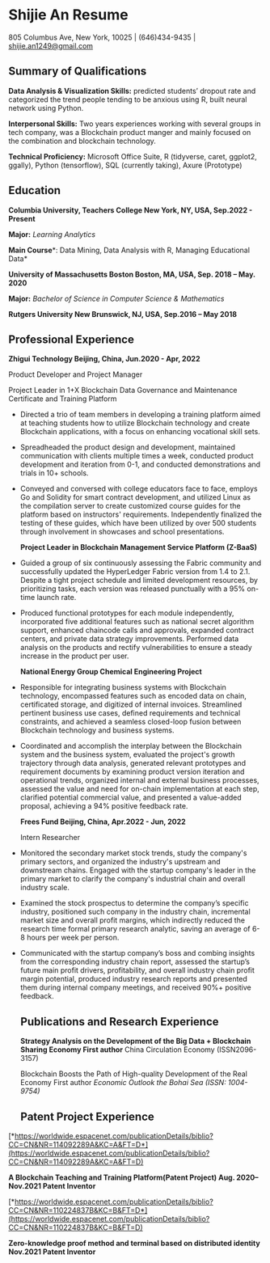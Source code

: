 # **Shijie An Resume**

805 Columbus Ave, New York, 10025 \| (646)434-9435 \| shijie.an1249@gmail.com

## **Summary of Qualifications**

**Data Analysis & Visualization Skills:** predicted students’ dropout rate and categorized the trend people tending to be anxious using R, built neural network using Python.

**Interpersonal Skills:** Two years experiences working with several groups in tech company, was a Blockchain product manger and mainly focused on the combination and blockchain technology.

**Technical Proficiency:** Microsoft Office Suite, R (tidyverse, caret, ggplot2, ggally), Python (tensorflow), SQL (currently taking), Axure (Prototype)

## **Education**

**Columbia University, Teachers College New York, NY, USA, Sep.2022 - Present**

**Major:** *Learning Analytics*

**Main Course***: Data Mining, Data Analysis with R, Managing Educational Data*

**University of Massachusetts Boston Boston, MA, USA, Sep. 2018 – May. 2020**

**Major:** *Bachelor of Science in Computer Science & Mathematics*

**Rutgers University New Brunswick, NJ, USA, Sep.2016 – May 2018**

## Professional Experience

**Zhigui Technology Beijing, China, Jun.2020 - Apr, 2022**

Product Developer and Project Manager

Project Leader in 1+X Blockchain Data Governance and Maintenance Certificate and Training Platform

-   Directed a trio of team members in developing a training platform aimed at teaching students how to utilize Blockchain technology and create Blockchain applications, with a focus on enhancing vocational skill sets.

-   Spreadheaded the product design and development, maintained communication with clients multiple times a week, conducted product development and iteration from 0-1, and conducted demonstrations and trials in 10+ schools.

-   Conveyed and conversed with college educators face to face, employs Go and Solidity for smart contract development, and utilized Linux as the compilation server to create customized course guides for the platform based on instructors' requirements. Independently finalized the testing of these guides, which have been utilized by over 500 students through involvement in showcases and school presentations.

    **Project Leader in Blockchain Management Service Platform (Z-BaaS)**

-   Guided a group of six continuously assessing the Fabric community and successfully updated the HyperLedger Fabric version from 1.4 to 2.1. Despite a tight project schedule and limited development resources, by prioritizing tasks, each version was released punctually with a 95% on-time launch rate.

-   Produced functional prototypes for each module independently, incorporated five additional features such as national secret algorithm support, enhanced chaincode calls and approvals, expanded contract centers, and private data strategy improvements. Performed data analysis on the products and rectify vulnerabilities to ensure a steady increase in the product per user.

    **National Energy Group Chemical Engineering Project**

-   Responsible for integrating business systems with Blockchain technology, encompassed features such as encoded data on chain, certificated storage, and digitized of internal invoices. Streamlined pertinent business use cases, defined requirements and technical constraints, and achieved a seamless closed-loop fusion between Blockchain technology and business systems.

-   Coordinated and accomplish the interplay between the Blockchain system and the business system, evaluated the project's growth trajectory through data analysis, generated relevant prototypes and requirement documents by examining product version iteration and operational trends, organized internal and external business processes, assessed the value and need for on-chain implementation at each step, clarified potential commercial value, and presented a value-added proposal, achieving a 94% positive feedback rate.

    **Frees Fund Beijing, China, Apr.2022 - Jun, 2022**

    Intern Researcher

-   Monitored the secondary market stock trends, study the company's primary sectors, and organized the industry's upstream and downstream chains. Engaged with the startup company's leader in the primary market to clarify the company's industrial chain and overall industry scale.

-   Examined the stock prospectus to determine the company’s specific industry, positioned such company in the industry chain, incremental market size and overall profit margins, which indirectly reduced the research time formal primary research analytic, saving an average of 6-8 hours per week per person.

-   Communicated with the startup company’s boss and combing insights from the corresponding industry chain report, assessed the startup’s future main profit drivers, profitability, and overall industry chain profit margin potential, produced industry research reports and presented them during internal company meetings, and received 90%+ positive feedback.

    ## Publications and Research Experience

    **Strategy Analysis on the Development of the Big Data + Blockchain Sharing Economy First author** China Circulation Economy (ISSN2096-3157)

    Blockchain Boosts the Path of High-quality Development of the Real Economy First author *Economic Outlook the Bohai Sea (ISSN: 1004-9754)*

    ## Patent Project Experience

[*https://worldwide.espacenet.com/publicationDetails/biblio?CC=CN&NR=114092289A&KC=A&FT=D*](https://worldwide.espacenet.com/publicationDetails/biblio?CC=CN&NR=114092289A&KC=A&FT=D)

**A Blockchain Teaching and Training Platform(Patent Project) Aug. 2020– Nov.2021 Patent Inventor**

[*https://worldwide.espacenet.com/publicationDetails/biblio?CC=CN&NR=110224837B&KC=B&FT=D*](https://worldwide.espacenet.com/publicationDetails/biblio?CC=CN&NR=110224837B&KC=B&FT=D)

**Zero-knowledge proof method and terminal based on distributed identity Nov.2021 Patent Inventor**
